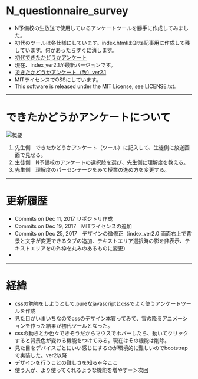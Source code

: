 # N_questionnaire_survey
- N予備校の生放送で使用しているアンケートツールを勝手に作成してみました。
- 初代のツールは冬仕様にしています。index.htmlはQitta記事用に作成して残しています。何かあったらすぐに消します。
- [初代できたかどうかアンケート](https://mono-alex.github.io/N_questionnaire_survey/)
- 現在、index_ver2.1が最新バージョンです。
- [できたかどうかアンケート（改）ver2.1](https://mono-alex.github.io/N_questionnaire_survey/index_ver2.1)
- MITライセンスでOSSにしています。
- This software is released under the MIT License, see LICENSE.txt.
---
# できたかどうかアンケートについて

![概要](https://github.com/Mono-Alex/N_questionnaire_survey/readmeImages/readme001.jpeg)

1. 先生側　できたかどうかアンケート（ツール）に記入して、生徒側に放送画面で見せる。
1. 生徒側　N予備校のアンケートの選択肢を選び、先生側に理解度を教える。
1. 先生側　理解度のパーセンテージをみて授業の進め方を変更する。

---
# 更新履歴
- Commits on Dec 11, 2017 リポジトリ作成
- Commits on Dec 19, 2017　MITライセンスの追加
- Commits on Dec 25, 2017　デザインの微修正（index_ver2.0 画面右上で背景と文字が変更できるタブの追加、テキストエリア選択時の影を非表示、テキストエリアをの外枠を丸みのあるものに変更）
-

---
# 経緯
- cssの勉強をしようとして.pureなjavascriptとcssでよく使うアンケートツールを作成
- 見た目がいまいちなのでcssのデザイン本買ってみて、雪の降るアニメーションを作った結果が初代ツールとなった。
- cssの動きとか色々できそうだからマウスでホバーしたら、動いてクリックすると背景色が変わる機能をつけてみる。現在はその機能は削除。
- 見た目をデバイスごとにいい感じにするのが環境的に難しいのでbootstrapで実装した。ver2以降
- デザインを行うことの難しさを知る←今ここ
- 使う人が、より使ってくれるような機能を増やす＝＞次回
